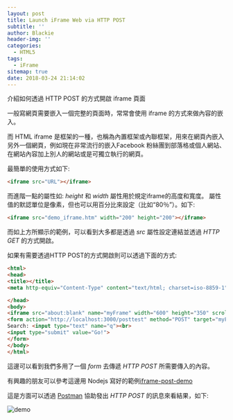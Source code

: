 ```yaml
---
layout: post
title: Launch iFrame Web via HTTP POST
subtitle: ''
author: Blackie
header-img: ''
categories:
  - HTML5
tags:
  - iFrame
sitemap: true
date: 2018-03-24 21:14:02
---
```


介紹如何透過 HTTP POST 的方式開啟 iframe 頁面

<!-- More -->

一般寫網頁需要嵌入一個完整的頁面時，常常會使用 iframe 的方式來做內容的嵌入。

而 HTML iframe 是框架的一種，也稱為內置框架或內聯框架，用來在網頁內嵌入另外一個網頁，例如現在非常流行的嵌入Facebook 粉絲團到部落格或個人網站、在網站內容加上別人的網站或是可獨立執行的網頁。

最簡單的使用方式如下:

```html
<iframe src="URL"></iframe>
```

而進階一點的屬性如: *height* 和 *width* 屬性用於規定iframe的高度和寬度。
屬性值的默認單位是像素，但也可以用百分比來設定（比如“80％”）。如下:

```html
<iframe src="demo_iframe.htm" width="200" height="200"></iframe>
```

而如上方所顯示的範例，可以看到大多都是透過 *src* 屬性設定連結並透過 *HTTP GET* 的方式開啟。

如果有需要透過HTTP POST的方式開啟則可以透過下面的方式:

```html
<html>
<head>
<title></title>
<meta http-equiv="Content-Type" content="text/html; charset=iso-8859-1">

</head>
<body>
<iframe src="about:blank" name="myFrame" width="600" height="350" scrolling="auto" frameborder="1"></iframe>
<form action="http://localhost:3000/posttest" method="POST" target="myFrame">
Search: <input type="text" name="q"><br>
<input type="submit" value="Go!">
</form>
</body>
</html>
```

這邊可以看到我們多用了一個 *form* 去傳遞 *HTTP POST* 所需要傳入的內容。

有興趣的朋友可以參考這邊用 Nodejs 寫好的範例[iframe-post-demo](https://github.com/blackie1019/iframe-post-demo)

這是方面可以透過 [Postman]() 協助發出 *HTTP POST* 的訊息來看結果，如下:

![demo](demo.png)